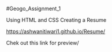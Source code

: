 #Geogo_Assignment_1

Using HTML and CSS Creating a Resume <br>

https://ashwanitiwari1.github.io/Resume/ 

Chek out this link for preview/ 
